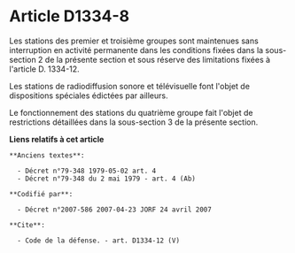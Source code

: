 # Article D1334-8

Les stations des premier et troisième groupes sont maintenues sans interruption en activité permanente dans les conditions
fixées dans la sous-section 2 de la présente section et sous réserve des limitations fixées à l'article D. 1334-12. 

Les stations de radiodiffusion sonore et télévisuelle font l'objet de dispositions spéciales édictées par ailleurs. 

Le fonctionnement des stations du quatrième groupe fait l'objet de restrictions détaillées dans la sous-section 3 de la
présente section.

**Liens relatifs à cet article**

	**Anciens textes**:

	  - Décret n°79-348 1979-05-02 art. 4
	  - Décret n°79-348 du 2 mai 1979 - art. 4 (Ab)

	**Codifié par**:

	  - Décret n°2007-586 2007-04-23 JORF 24 avril 2007

	**Cite**:

	  - Code de la défense. - art. D1334-12 (V)
